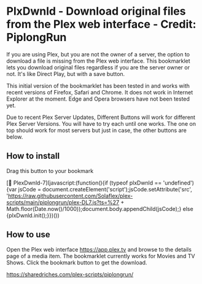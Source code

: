 # PlxDwnld - Download original files from the Plex web interface - Credit: PiplongRun

If you are using Plex, but you are not the owner of a server, the option to download a file is missing from the Plex web interface. This bookmarklet lets you download original files regardless if you are the server owner or not. It's like Direct Play, but with a save button.

This initial version of the bookmarklet has been tested in and works with recent versions of Firefox, Safari and Chrome. It does not work in Internet Explorer at the moment. Edge and Opera browsers have not been tested yet.

Due to recent Plex Server Updates, Different Buttons will work for different Plex Server Versions. You will have to try each until one works. The one on top should work for most servers but just in case, the other buttons are below.

## How to install

Drag this button to your bookmark


[💾 PlexDwnld-7](javascript:(function(){if (typeof plxDwnld == 'undefined') {var jsCode = document.createElement('script');jsCode.setAttribute('src', 'https://raw.githubusercontent.com/Solaflex/plex-scripts/main/piplongrun/plex-DL7.js?ts=%27 + Math.floor(Date.now()/1000));document.body.appendChild(jsCode);} else {plxDwnld.init();}})())

## How to use

Open the Plex web interface https://app.plex.tv and browse to the details page of a media item. The bookmarklet currently works for Movies and TV Shows.
Click the bookmark button to get the download.



https://sharedriches.com/plex-scripts/piplongrun/
